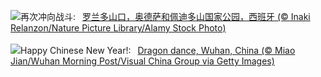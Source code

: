 ![](https://www.bing.com/th?id=OHR.OrdesaSpain_ZH-CN1445868068_UHD.jpg&w=1000)再次冲向战斗:&nbsp;&ensp;[罗兰多山口，奥德萨和佩迪多山国家公园，西班牙 (© Inaki Relanzon/Nature Picture Library/Alamy Stock Photo)](https://www.bing.com/th?id=OHR.OrdesaSpain_ZH-CN1445868068_UHD.jpg)
<br><br/>
![](https://www.bing.com/th?id=OHR.LunarDragon_EN-US9011723385_UHD.jpg&w=1000)Happy Chinese New Year!:&nbsp;&ensp;[Dragon dance, Wuhan, China (© Miao Jian/Wuhan Morning Post/Visual China Group via Getty Images)](https://www.bing.com/th?id=OHR.LunarDragon_EN-US9011723385_UHD.jpg)
<br><br/>
